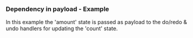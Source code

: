 ### Dependency in payload - Example

In this example the 'amount' state is passed as payload to the do/redo & undo handlers for updating the 'count' state.
